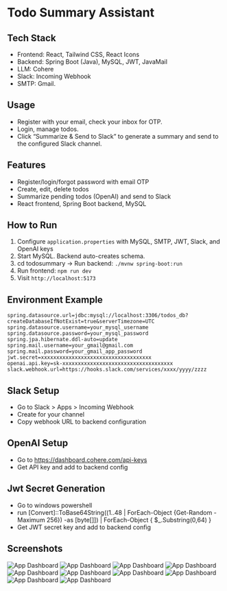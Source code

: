 # Todo Summary Assistant

## Tech Stack

- Frontend: React, Tailwind CSS, React Icons
- Backend: Spring Boot (Java), MySQL, JWT, JavaMail
- LLM: Cohere
- Slack: Incoming Webhook
- SMTP: Gmail.

## Usage

- Register with your email, check your inbox for OTP.
- Login, manage todos.
- Click “Summarize & Send to Slack” to generate a summary and send to the configured Slack channel.


## Features

- Register/login/forgot password with email OTP
- Create, edit, delete todos
- Summarize pending todos (OpenAI) and send to Slack
- React frontend, Spring Boot backend, MySQL

## How to Run

1. Configure `application.properties` with MySQL, SMTP, JWT, Slack, and OpenAI keys
2. Start MySQL. Backend auto-creates schema.
3. cd todosummary -> Run backend: `./mvnw spring-boot:run`
4. Run frontend: `npm run dev`
5. Visit `http://localhost:5173`

## Environment Example

```
spring.datasource.url=jdbc:mysql://localhost:3306/todos_db?createDatabaseIfNotExist=true&serverTimezone=UTC
spring.datasource.username=your_mysql_username
spring.datasource.password=your_mysql_password
spring.jpa.hibernate.ddl-auto=update
spring.mail.username=your_gmail@gmail.com
spring.mail.password=your_gmail_app_password
jwt.secret=xxxxxxxxxxxxxxxxxxxxxxxxxxxxxxxxxxxx
openai.api.key=sk-xxxxxxxxxxxxxxxxxxxxxxxxxxxxxxxxxxxx
slack.webhook.url=https://hooks.slack.com/services/xxxx/yyyy/zzzz
```

## Slack Setup

- Go to Slack > Apps > Incoming Webhook
- Create for your channel
- Copy webhook URL to backend configuration

## OpenAI Setup

- Go to https://dashboard.cohere.com/api-keys
- Get API key and add to backend config


## Jwt Secret Generation

- Go to windows powershell
- run [Convert]::ToBase64String((1..48 | ForEach-Object {Get-Random -Maximum 256}) -as [byte[]]) | ForEach-Object { $_.Substring(0,64) }
- Get JWT secret key and add to backend config


## Screenshots

![App Dashboard](https://i.ibb.co/Jwfhh2Sy/1.png)
![App Dashboard](https://i.ibb.co/ksPy46kw/2.png)
![App Dashboard](https://i.ibb.co/B2gycmcJ/3.png)
![App Dashboard](https://i.ibb.co/zWjJsxt0/4.png)
![App Dashboard](https://i.ibb.co/fVTBkGp3/5.png)
![App Dashboard](https://i.ibb.co/Q7kt1k8j/6.png)
![App Dashboard](https://i.ibb.co/7ty1ZYRR/7.png)
![App Dashboard](https://i.ibb.co/q3GyLTRW/8.png)
![App Dashboard](https://i.ibb.co/vx1hjsx6/9.png)
![App Dashboard](https://i.ibb.co/S4d7y7kC/10.png)

